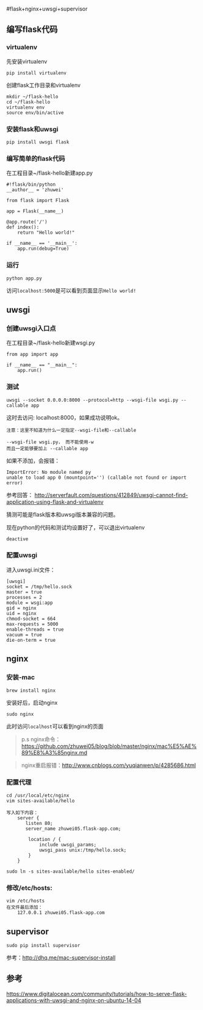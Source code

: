 #flask+nginx+uwsgi+supervisor

## 编写flask代码

### virtualenv

先安装virtualenv

	pip install virtualenv
	
创建flask工作目录和virtualenv

	mkdir ~/flask-hello
	cd ~/flask-hello
	virtualenv env
	source env/bin/active
	
### 安装flask和uwsgi

	pip install uwsgi flask

### 编写简单的flask代码

在工程目录~/flask-hello新建app.py

	#!flask/bin/python
	__author__ = 'zhuwei'
	
	from flask import Flask
	
	app = Flask(__name__)
	
	@app.route('/')
	def index():
	    return "Hello world!"
	
	if __name__ == '__main__':
	    app.run(debug=True)
	
### 运行

	python app.py	
	
访问`localhost:5000`是可以看到页面显示`Hello world!`


## uwsgi

### 创建uwsgi入口点

在工程目录~/flask-hello新建wsgi.py

	from app import app

	if __name__ == "__main__":
		app.run()

### 测试

	uwsgi --socket 0.0.0.0:8000 --protocol=http --wsgi-file wsgi.py --callable app
	
这时去访问: localhost:8000，如果成功说明ok。
	
`注意：这里不知道为什么一定指定--wsgi-file和--callable`

	--wsgi-file wsgi.py， 而不能使用-w
	而且一定能够要加上 --callable app
	
如果不添加，会报错：

	ImportError: No module named py
	unable to load app 0 (mountpoint='') (callable not found or import error)		
	
参考回答： <http://serverfault.com/questions/412849/uwsgi-cannot-find-application-using-flask-and-virtualenv>

猜测可能是flask版本和uwsgi版本兼容的问题。

现在python的代码和测试均设置好了，可以退出virtualenv

	deactive

### 配置uwsgi
进入uwsgi.ini文件：

	[uwsgi]
	socket = /tmp/hello.sock
	master = true
	processes = 2
	module = wsgi:app
	gid = nginx
	uid = nginx
	chmod-socket = 664
	max-requests = 5000
	enable-threads = true
	vacuum = true	
	die-on-term = true
	

## nginx

### 安装-mac	

	brew install nginx
	
安装好后，启动nginx

	sudo nginx
	
此时访问`localhost`可以看到nginx的页面

> p.s nginx命令： https://github.com/zhuwei05/blog/blob/master/nginx/mac%E5%AE%89%E8%A3%85nginx.md

> nginx重启报错：http://www.cnblogs.com/yuqianwen/p/4285686.html


### 配置代理

	cd /usr/local/etc/nginx
	vim sites-available/hello
	
	写入如下内容：
		server {
	       listen 80;
	       server_name zhuwei05.flask-app.com;
	
		    location / {
		        include uwsgi_params;
		        uwsgi_pass unix:/tmp/hello.sock;
		    }
		}

	sudo ln -s sites-available/hello sites-enabled/	


### 修改/etc/hosts:

	vim /etc/hosts 
	在文件最后添加：
		127.0.0.1 zhuwei05.flask-app.com

## supervisor

	sudo pip install supervisor
	
	
	
参考：<http://dhq.me/mac-supervisor-install>	

## 参考

<https://www.digitalocean.com/community/tutorials/how-to-serve-flask-applications-with-uwsgi-and-nginx-on-ubuntu-14-04>	

	
	

	
	
	
	
		
